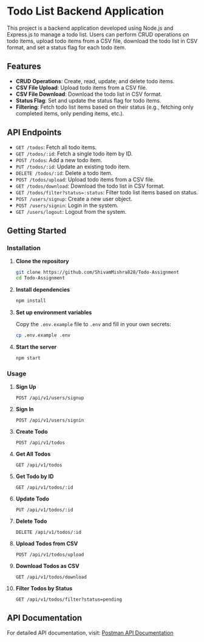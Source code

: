 # Todo List Backend Application

This project is a backend application developed using Node.js and Express.js to manage a todo list. Users can perform CRUD operations on todo items, upload todo items from a CSV file, download the todo list in CSV format, and set a status flag for each todo item.

## Features

-   **CRUD Operations**: Create, read, update, and delete todo items.
-   **CSV File Upload**: Upload todo items from a CSV file.
-   **CSV File Download**: Download the todo list in CSV format.
-   **Status Flag**: Set and update the status flag for todo items.
-   **Filtering**: Fetch todo list items based on their status (e.g., fetching only completed items, only pending items, etc.).

## API Endpoints

-   `GET /todos`: Fetch all todo items.
-   `GET /todos/:id`: Fetch a single todo item by ID.
-   `POST /todos`: Add a new todo item.
-   `PUT /todos/:id`: Update an existing todo item.
-   `DELETE /todos/:id`: Delete a todo item.
-   `POST /todos/upload`: Upload todo items from a CSV file.
-   `GET /todos/download`: Download the todo list in CSV format.
-   `GET /todos/filter?status=:status`: Filter todo list items based on status.
-   `POST /users/signup`: Create a new user object.
-   `POST /users/signin`: Login in the system.
-   `GET /users/logout`: Logout from the system.

## Getting Started

### Installation

1. **Clone the repository**

    ```bash
    git clone https://github.com/ShivamMishra828/Todo-Assignment
    cd Todo-Assignment
    ```

2. **Install dependencies**

    ```bash
    npm install
    ```

3. **Set up environment variables**

    Copy the `.env.example` file to `.env` and fill in your own secrets:

    ```bash
    cp .env.example .env
    ```

4. **Start the server**
    ```bash
    npm start
    ```

### Usage

1. **Sign Up**

    ```http
    POST /api/v1/users/signup
    ```

2. **Sign In**

    ```http
    POST /api/v1/users/signin
    ```

3. **Create Todo**

    ```http
    POST /api/v1/todos
    ```

4. **Get All Todos**

    ```http
    GET /api/v1/todos
    ```

5. **Get Todo by ID**

    ```http
    GET /api/v1/todos/:id
    ```

6. **Update Todo**

    ```http
    PUT /api/v1/todos/:id
    ```

7. **Delete Todo**

    ```http
    DELETE /api/v1/todos/:id
    ```

8. **Upload Todos from CSV**

    ```http
    POST /api/v1/todos/upload
    ```

9. **Download Todos as CSV**

    ```http
    GET /api/v1/todos/download
    ```

10. **Filter Todos by Status**
    ```http
    GET /api/v1/todos/filter?status=pending
    ```

## API Documentation

For detailed API documentation, visit: [Postman API Documentation](https://documenter.getpostman.com/view/30772478/2sA3duGtXZ)
